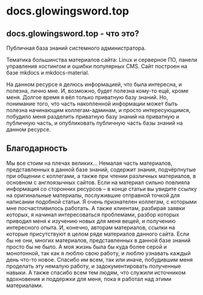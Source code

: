# docs.glowingsword.top
## docs.glowingsword.top - что это?

Публичная база знаний системного администратора. 

Тематика большинства материалов сайта: Linux и серверное ПО, панели управления хостингом и ошибки популярных CMS. Сайт построен на базе mkdocs и mkdocs-material.

На данном ресурсе я делюсь информацией, что была интересна, и полезна, лично мне. И, возможно, будет полезна кому-то ещё, кроме меня. Долгое время я вёл только приватную базу знаний. Но, понимание того, что часть накопленной информации может быть полезна начинающим коллегам-админам, и просто интересующимся, побудило меня разделить приватную базу знаний на приватную и публичную часть, и опубликовать публичную часть базы знаний на данном ресурсе.

## Благодарность
Мы все стоим на плечах великих... Немалая часть материалов, представленных в данной базе знаний, содержит знания, подчёрпнутые при общении с коллегами, а также при чтении различных материалов, в основном с англоязычных сайтов. Если на материал сильно повлияла информация со сторонних ресурсов – в конце статьи вы увидите ссылку на оригинальные материалы, послужившие отправной точкой для написании подобной статьи. Я очень признателен коллегам, с которыми мне посчастливилось работать. А также клиентам, разбирая заявки которых, я начинал интересоваться проблемами, разбор которых приводил меня к изучению новых для меня вещей, и получению интересного опыта. И, конечно, авторам материалов, ссылки на которые присутствуют в целом ряде материалов данного сайта. Если бы не они, многих материалов, представленных в данной базе знаний просто бы не было. А моя жизнь была бы куда более серой и монотонной, так как я люблю свою работу, и люблю узнавать каждый день что-то новое. Спасибо им всем, так или иначе, побудившим меня проделать эту немалую работу, и задокументировать полученные навыки. А также спасибо всем тем людям, что служили источником вдохновения и поддержки для меня, пока я работал над этими материалами.


